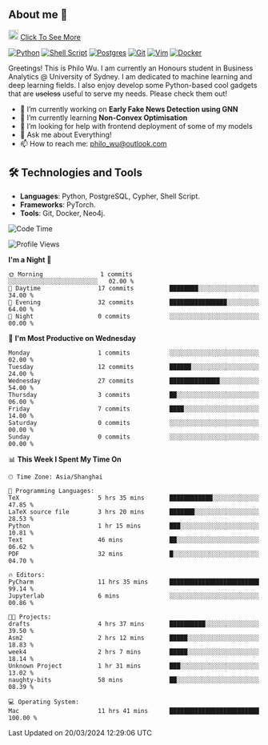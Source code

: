 ## About me 🤗

<a href="#"><img src="https://media.giphy.com/media/hvRJCLFzcasrR4ia7z/giphy.gif" width="20px" height="20px"></a> [Click To See More](https://philowu.notion.site/philowu/Philo-Hao-Wu-8bc7b2a81217493399d7db22df70fbfd)

[![Python](https://img.shields.io/badge/python-3670A0?style=for-the-badge&logo=python&logoColor=ffdd54)](#)
[![Shell Script](https://img.shields.io/badge/shell_script-%23121011.svg?style=for-the-badge&logo=gnu-bash&logoColor=white)](#)
[![Postgres](https://img.shields.io/badge/postgres-%23316192.svg?style=for-the-badge&logo=postgresql&logoColor=white)](#)
[![Git](https://img.shields.io/badge/git-%23F05033.svg?style=for-the-badge&logo=git&logoColor=white)](#)
[![Vim](https://img.shields.io/badge/VIM-%2311AB00.svg?style=for-the-badge&logo=vim&logoColor=white)](#)
[![Docker](https://img.shields.io/badge/docker-%230db7ed.svg?style=for-the-badge&logo=docker&logoColor=white)](#)

Greetings! This is Philo Wu. I am currently an Honours student in Business Analytics \@ University of Sydney. I am dedicated to machine learning and deep learning fields. I also enjoy develop some Python-based cool gadgets that are ~~useless~~ useful to serve my needs. Please check them out!

- 🔭 I’m currently working on **Early Fake News Detection using GNN**
- 🌱 I’m currently learning **Non-Convex Optimisation**
- 🤔 I’m looking for help with frontend deployment of some of my models
- 💬 Ask me about Everything!
- 📫 How to reach me: philo_wu@outlook.com

## 🛠 Technologies and Tools
- **Languages**: Python, PostgreSQL, Cypher, Shell Script.
- **Frameworks**: PyTorch.
- **Tools**: Git, Docker, Neo4j.

<!--START_SECTION:waka-->
![Code Time](http://img.shields.io/badge/Code%20Time-61%20hrs%2016%20mins-blue)

![Profile Views](http://img.shields.io/badge/Profile%20Views-0-blue)

**I'm a Night 🦉** 

```text
🌞 Morning                1 commits           ░░░░░░░░░░░░░░░░░░░░░░░░░   02.00 % 
🌆 Daytime                17 commits          ████████░░░░░░░░░░░░░░░░░   34.00 % 
🌃 Evening                32 commits          ████████████████░░░░░░░░░   64.00 % 
🌙 Night                  0 commits           ░░░░░░░░░░░░░░░░░░░░░░░░░   00.00 % 
```
📅 **I'm Most Productive on Wednesday** 

```text
Monday                   1 commits           ░░░░░░░░░░░░░░░░░░░░░░░░░   02.00 % 
Tuesday                  12 commits          ██████░░░░░░░░░░░░░░░░░░░   24.00 % 
Wednesday                27 commits          ██████████████░░░░░░░░░░░   54.00 % 
Thursday                 3 commits           ██░░░░░░░░░░░░░░░░░░░░░░░   06.00 % 
Friday                   7 commits           ████░░░░░░░░░░░░░░░░░░░░░   14.00 % 
Saturday                 0 commits           ░░░░░░░░░░░░░░░░░░░░░░░░░   00.00 % 
Sunday                   0 commits           ░░░░░░░░░░░░░░░░░░░░░░░░░   00.00 % 
```


📊 **This Week I Spent My Time On** 

```text
🕑︎ Time Zone: Asia/Shanghai

💬 Programming Languages: 
TeX                      5 hrs 35 mins       ████████████░░░░░░░░░░░░░   47.85 % 
LaTeX source file        3 hrs 20 mins       ███████░░░░░░░░░░░░░░░░░░   28.53 % 
Python                   1 hr 15 mins        ███░░░░░░░░░░░░░░░░░░░░░░   10.81 % 
Text                     46 mins             ██░░░░░░░░░░░░░░░░░░░░░░░   06.62 % 
PDF                      32 mins             █░░░░░░░░░░░░░░░░░░░░░░░░   04.70 % 

🔥 Editors: 
PyCharm                  11 hrs 35 mins      █████████████████████████   99.14 % 
Jupyterlab               6 mins              ░░░░░░░░░░░░░░░░░░░░░░░░░   00.86 % 

🐱‍💻 Projects: 
drafts                   4 hrs 37 mins       ██████████░░░░░░░░░░░░░░░   39.50 % 
Asm2                     2 hrs 12 mins       █████░░░░░░░░░░░░░░░░░░░░   18.83 % 
week4                    2 hrs 7 mins        █████░░░░░░░░░░░░░░░░░░░░   18.14 % 
Unknown Project          1 hr 31 mins        ███░░░░░░░░░░░░░░░░░░░░░░   13.02 % 
naughty-bits             58 mins             ██░░░░░░░░░░░░░░░░░░░░░░░   08.39 % 

💻 Operating System: 
Mac                      11 hrs 41 mins      █████████████████████████   100.00 % 
```


 Last Updated on 20/03/2024 12:29:06 UTC
<!--END_SECTION:waka-->
